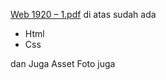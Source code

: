 [Web 1920 – 1.pdf](https://github.com/Marineux/Rocket/files/7051557/Web.1920.1.pdf)
di atas sudah ada 
- Html
- Css

dan Juga Asset Foto juga
